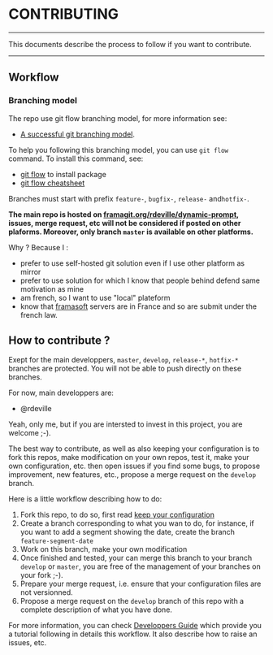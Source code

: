 # CONTRIBUTING

-------------------------------------------------------------------------------

This documents describe the process to follow if you want to contribute.

-------------------------------------------------------------------------------

## Workflow

### Branching model

The repo use git flow branching model, for more information see:

  * [A successful git branching model][git_branching_model].

To help you following this branching model, you can use `git flow` command. To
install this command, see:

  * [git flow][git_flow] to install package
  * [git flow cheatsheet][git_flow_cheatsheet]

Branches must start with prefix `feature-`, `bugfix-`, `release-` and`hotfix-`.

**The main repo is hosted on
[framagit.org/rdeville/dynamic-prompt][framagit_dynamic_prompt], issues, merge
request, etc will not be considered if posted on other plaforms. Moreover, only
branch `master` is available on other platforms.**

Why ? Because I :

  * prefer to use self-hosted git solution even if I use other platform as mirror
  * prefer to use solution for which I know that people behind defend same
   motivation as mine
  * am french, so I want to use "local" plateform
  * know that [framasoft][framasoft] servers are in France and so are submit
    under the french law.

## How to contribute ?

Exept for the main developpers, `master`, `develop`, `release-*`, `hotfix-*`
branches are protected. You will not be able to push directly on these branches.

For now, main developpers are:

  - @rdeville

Yeah, only me, but if you are intersted to invest in this project, you are
welcome ;-).

The best way to contribute, as well as also keeping your configuration is to
fork this repos, make modification on your own repos, test it, make your own
configuration, etc. then open issues if you find some bugs, to propose
improvement, new features, etc., propose a merge request on the `develop`
branch.

Here is a little workflow describing how to do:

   1. Fork this repo, to do so, first read
      [keep your configuration][keep_your_configuration]
   2. Create a branch corresponding to what you wan to do, for instance, if you
      want to add a segment showing the date, create the branch
      `feature-segment-date`
   3. Work on this branch, make your own modification
   4. Once finished and tested, your can merge this branch to your branch
      `develop` or `master`, you are free of the management of your branches on
      your fork ;-).
   5. Prepare your merge request, i.e. ensure that your configuration files are
      not versionned.
   6. Propose a merge request on the `develop` branch of this repo with a
      complete description of what you have done.

For more information, you can check [Developpers Guide][developpers_guide] which
provide you a tutorial following in details this workflow. It also describe how
to raise an issues, etc.


[developpers_guide]: doc/developpers_guide.md
[keep_your_configuration]: doc/keep_your_configuration.md
[doc_configuration]: doc/configuration.md
[per-segment-configuration]: doc/configuration.md#per-segment-configuration

[git_branching_model]: https://nvie.com/posts/a-successful-git-branching-model/
[git_flow]: https://github.com/nvie/gitflow/wiki/Installation
[git_flow_cheatsheet]: https://danielkummer.github.io/git-flow-cheatsheet/
[framagit_dynamic_prompt]: https://framagit.org/rdeville/dynamic-prompt
[framasoft]: https://framasoft.org
[gitmoji]: https://github.com/carloscuesta/gitmoji